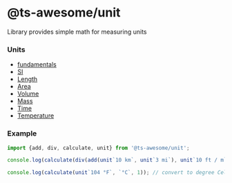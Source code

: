 @ts-awesome/unit
===

Library provides simple math for measuring units


### Units

* [fundamentals](./docs/fundamentals-units.md)
* [SI](./docs/SI-units.md)
* [Length](./docs/length-units.md)
* [Area](./docs/area-units.md)
* [Volume](./docs/volume-units.md)
* [Mass](./docs/mass-units.md)
* [Time](./docs/time-units.md)
* [Temperature](./docs/temperature-units.md)

### Example

```TypeScript
import {add, div, calculate, unit} from '@ts-awesome/unit';

console.log(calculate(div(add(unit`10 km`, unit`3 mi`), unit`10 ft / m`), `m / s`, 5)); // calculate speed in metre per second

console.log(calculate(unit`104 °F`, `°C`, 1)); // convert to degree Celcius
```
